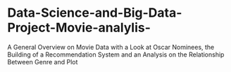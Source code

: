 # Data-Science-and-Big-Data-Project-Movie-analylis-
A General Overview on Movie Data with a Look at Oscar Nominees, the Building of a Recommendation System and an Analysis on the Relationship Between Genre and Plot
